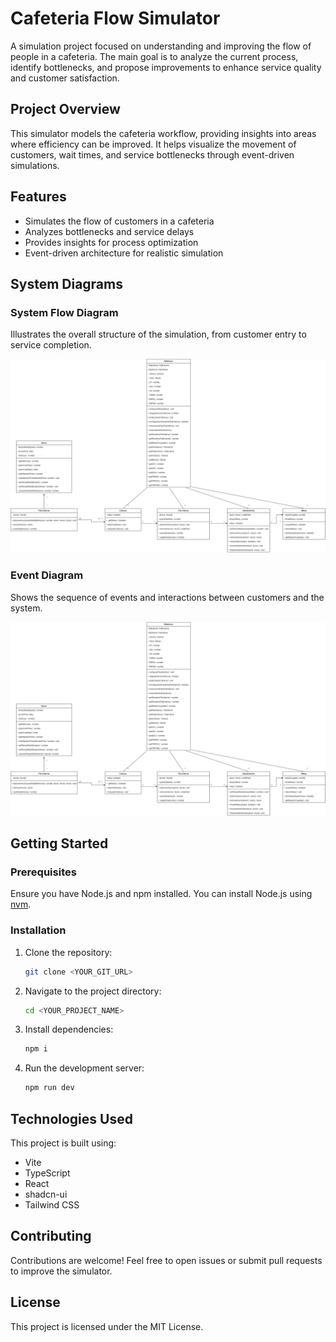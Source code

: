 # Cafeteria Flow Simulator

A simulation project focused on understanding and improving the flow of people in a cafeteria. The main goal is to analyze the current process, identify bottlenecks, and propose improvements to enhance service quality and customer satisfaction.

## Project Overview

This simulator models the cafeteria workflow, providing insights into areas where efficiency can be improved. It helps visualize the movement of customers, wait times, and service bottlenecks through event-driven simulations.

## Features

- Simulates the flow of customers in a cafeteria
- Analyzes bottlenecks and service delays
- Provides insights for process optimization
- Event-driven architecture for realistic simulation

## System Diagrams

### System Flow Diagram
Illustrates the overall structure of the simulation, from customer entry to service completion.

![System Flow Diagram](design/out/system-class-diagram.drawio.png)

### Event Diagram
Shows the sequence of events and interactions between customers and the system.

![Event Diagram](design/out/system-class-diagram.drawio.png)

## Getting Started

### Prerequisites
Ensure you have Node.js and npm installed. You can install Node.js using [nvm](https://github.com/nvm-sh/nvm#installing-and-updating).

### Installation

1. Clone the repository:

   ```sh
   git clone <YOUR_GIT_URL>
   ```

2. Navigate to the project directory:

   ```sh
   cd <YOUR_PROJECT_NAME>
   ```

3. Install dependencies:

   ```sh
   npm i
   ```

4. Run the development server:

   ```sh
   npm run dev
   ```

## Technologies Used

This project is built using:

- Vite
- TypeScript
- React
- shadcn-ui
- Tailwind CSS

## Contributing

Contributions are welcome! Feel free to open issues or submit pull requests to improve the simulator.

## License

This project is licensed under the MIT License.

